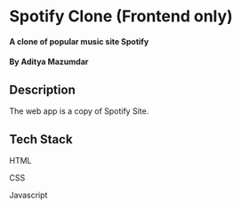 # Spotify Clone (Frontend only)
#### A clone of popular music site Spotify
#### By Aditya Mazumdar
## Description
The web app is a copy of Spotify Site. 
## Tech Stack
HTML

CSS

Javascript

